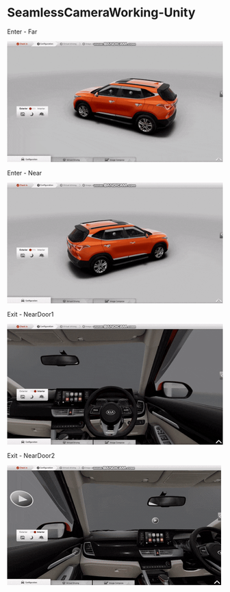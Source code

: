 # SeamlessCameraWorking-Unity

Enter - Far

![](https://github.com/DevDiabloH/ImageSources/blob/master/SeamlessCameraWorking/enter_car_far.gif)


Enter - Near

![](https://github.com/DevDiabloH/ImageSources/blob/master/SeamlessCameraWorking/enter_car_near.gif)


Exit - NearDoor1

![](https://github.com/DevDiabloH/ImageSources/blob/master/SeamlessCameraWorking/exit_1.gif)


Exit - NearDoor2

![](https://github.com/DevDiabloH/ImageSources/blob/master/SeamlessCameraWorking/exit_2.gif)
